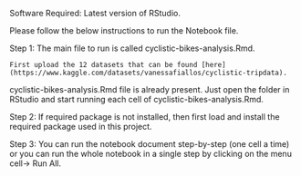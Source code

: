 Software Required: Latest version of RStudio.

Please follow the below instructions to run the Notebook file.

Step 1: The main file to run is called cyclistic-bikes-analysis.Rmd.
		 
	First upload the 12 datasets that can be found [here](https://www.kaggle.com/datasets/vanessafiallos/cyclistic-tripdata). 
  cyclistic-bikes-analysis.Rmd file is already present. Just open the folder in RStudio and start running each cell of cyclistic-bikes-analysis.Rmd.

Step 2: If required package is not installed, then first load and install the required package used in this project.


Step 3: You can run the notebook document step-by-step (one cell a time) or you can run the whole notebook in a single step by clicking on the menu cell-> Run All.

